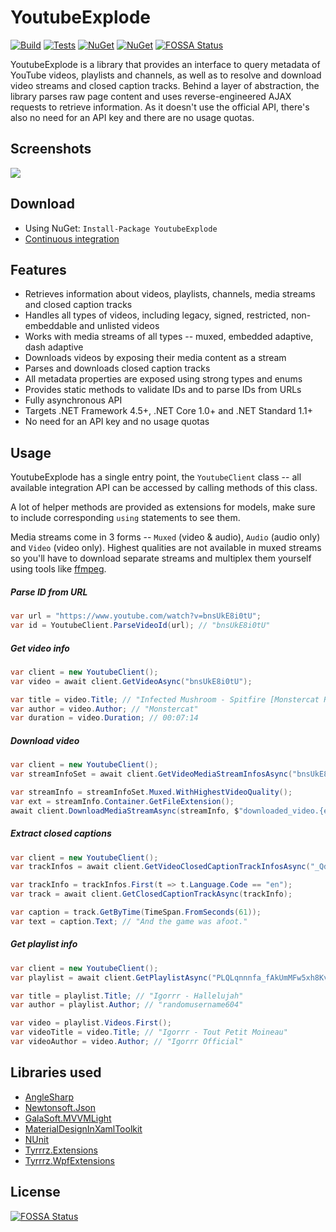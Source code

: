 # YoutubeExplode

[![Build](https://img.shields.io/appveyor/ci/Tyrrrz/YoutubeExplode/master.svg)](https://ci.appveyor.com/project/Tyrrrz/YoutubeExplode)
[![Tests](https://img.shields.io/appveyor/tests/Tyrrrz/YoutubeExplode/master.svg)](https://ci.appveyor.com/project/Tyrrrz/YoutubeExplode)
[![NuGet](https://img.shields.io/nuget/v/YoutubeExplode.svg)](https://nuget.org/packages/YoutubeExplode)
[![NuGet](https://img.shields.io/nuget/dt/YoutubeExplode.svg)](https://nuget.org/packages/YoutubeExplode)
[![FOSSA Status](https://app.fossa.io/api/projects/git%2Bgithub.com%2FTyrrrz%2FYoutubeExplode.svg?type=shield)](https://app.fossa.io/projects/git%2Bgithub.com%2FTyrrrz%2FYoutubeExplode?ref=badge_shield)

YoutubeExplode is a library that provides an interface to query metadata of YouTube videos, playlists and channels, as well as to resolve and download video streams and closed caption tracks. Behind a layer of abstraction, the library parses raw page content and uses reverse-engineered AJAX requests to retrieve information. As it doesn't use the official API, there's also no need for an API key and there are no usage quotas.

## Screenshots

![](http://www.tyrrrz.me/Projects/YoutubeExplode/Images/1.png)

## Download

- Using NuGet: `Install-Package YoutubeExplode`
- [Continuous integration](https://ci.appveyor.com/project/Tyrrrz/YoutubeExplode)

## Features

- Retrieves information about videos, playlists, channels, media streams and closed caption tracks
- Handles all types of videos, including legacy, signed, restricted, non-embeddable and unlisted videos
- Works with media streams of all types -- muxed, embedded adaptive, dash adaptive
- Downloads videos by exposing their media content as a stream
- Parses and downloads closed caption tracks
- All metadata properties are exposed using strong types and enums
- Provides static methods to validate IDs and to parse IDs from URLs
- Fully asynchronous API
- Targets .NET Framework 4.5+, .NET Core 1.0+ and .NET Standard 1.1+
- No need for an API key and no usage quotas

## Usage

YoutubeExplode has a single entry point, the `YoutubeClient` class -- all available integration API can be accessed by calling methods of this class.

A lot of helper methods are provided as extensions for models, make sure to include corresponding `using` statements to see them.

Media streams come in 3 forms -- `Muxed` (video & audio), `Audio` (audio only) and `Video` (video only). Highest qualities are not available in muxed streams so you'll have to download separate streams and multiplex them yourself using tools like [ffmpeg](https://www.ffmpeg.org/).

##### Parse ID from URL

```c#
var url = "https://www.youtube.com/watch?v=bnsUkE8i0tU";
var id = YoutubeClient.ParseVideoId(url); // "bnsUkE8i0tU"
```

##### Get video info

```c#
var client = new YoutubeClient();
var video = await client.GetVideoAsync("bnsUkE8i0tU");

var title = video.Title; // "Infected Mushroom - Spitfire [Monstercat Release]"
var author = video.Author; // "Monstercat"
var duration = video.Duration; // 00:07:14
```

##### Download video

```c#
var client = new YoutubeClient();
var streamInfoSet = await client.GetVideoMediaStreamInfosAsync("bnsUkE8i0tU");

var streamInfo = streamInfoSet.Muxed.WithHighestVideoQuality();
var ext = streamInfo.Container.GetFileExtension();
await client.DownloadMediaStreamAsync(streamInfo, $"downloaded_video.{ext}");
```

##### Extract closed captions

```c#
var client = new YoutubeClient();
var trackInfos = await client.GetVideoClosedCaptionTrackInfosAsync("_QdPW8JrYzQ");

var trackInfo = trackInfos.First(t => t.Language.Code == "en");
var track = await client.GetClosedCaptionTrackAsync(trackInfo);

var caption = track.GetByTime(TimeSpan.FromSeconds(61));
var text = caption.Text; // "And the game was afoot."
```

##### Get playlist info

```c#
var client = new YoutubeClient();
var playlist = await client.GetPlaylistAsync("PLQLqnnnfa_fAkUmMFw5xh8Kv0S5voEjC9");

var title = playlist.Title; // "Igorrr - Hallelujah"
var author = playlist.Author; // "randomusername604"

var video = playlist.Videos.First();
var videoTitle = video.Title; // "Igorrr - Tout Petit Moineau"
var videoAuthor = video.Author; // "Igorrr Official"
```

## Libraries used

- [AngleSharp](https://github.com/AngleSharp/AngleSharp)
- [Newtonsoft.Json](https://github.com/JamesNK/Newtonsoft.Json)
- [GalaSoft.MVVMLight](http://www.mvvmlight.net)
- [MaterialDesignInXamlToolkit](https://github.com/ButchersBoy/MaterialDesignInXamlToolkit)
- [NUnit](https://github.com/nunit/nunit)
- [Tyrrrz.Extensions](https://github.com/Tyrrrz/Extensions)
- [Tyrrrz.WpfExtensions](https://github.com/Tyrrrz/WpfExtensions)

## License
[![FOSSA Status](https://app.fossa.io/api/projects/git%2Bgithub.com%2FTyrrrz%2FYoutubeExplode.svg?type=large)](https://app.fossa.io/projects/git%2Bgithub.com%2FTyrrrz%2FYoutubeExplode?ref=badge_large)